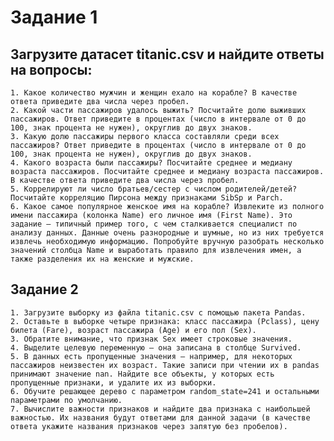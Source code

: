 # Задание 1
## Загрузите датасет titanic.csv и найдите ответы на вопросы:
    1. Какое количество мужчин и женщин ехало на корабле? В качестве ответа приведите два числа через пробел.
    2. Какой части пассажиров удалось выжить? Посчитайте долю выживших пассажиров. Ответ приведите в процентах (число в интервале от 0 до 100, знак процента не нужен), округлив до двух знаков.
    3. Какую долю пассажиры первого класса составляли среди всех пассажиров? Ответ приведите в процентах (число в интервале от 0 до 100, знак процента не нужен), округлив до двух знаков.
    4. Какого возраста были пассажиры? Посчитайте среднее и медиану возраста пассажиров. Посчитайте среднее и медиану возраста пассажиров. В качестве ответа приведите два числа через пробел.
    5. Коррелируют ли число братьев/сестер с числом родителей/детей? Посчитайте корреляцию Пирсона между признаками SibSp и Parch.
    6. Какое самое популярное женское имя на корабле? Извлеките из полного имени пассажира (колонка Name) его личное имя (First Name). Это задание — типичный пример того, с чем сталкивается специалист по анализу данных. Данные очень разнородные и шумные, но из них требуется извлечь необходимую информацию. Попробуйте вручную разобрать несколько значений столбца Name и выработать правило для извлечения имен, а также разделения их на женские и мужские.

## Задание 2
    1. Загрузите выборку из файла titanic.csv с помощью пакета Pandas.
    2. Оставьте в выборке четыре признака: класс пассажира (Pclass), цену билета (Fare), возраст пассажира (Age) и его пол (Sex).
    3. Обратите внимание, что признак Sex имеет строковые значения.
    4. Выделите целевую переменную — она записана в столбце Survived.
    5. В данных есть пропущенные значения — например, для некоторых пассажиров неизвестен их возраст. Такие записи при чтении их в pandas принимают значение nan. Найдите все объекты, у которых есть пропущенные признаки, и удалите их из выборки.
    6. Обучите решающее дерево с параметром random_state=241 и остальными параметрами по умолчанию.
    7. Вычислите важности признаков и найдите два признака с наибольшей важностью. Их названия будут ответами для данной задачи (в качестве ответа укажите названия признаков через запятую без пробелов).